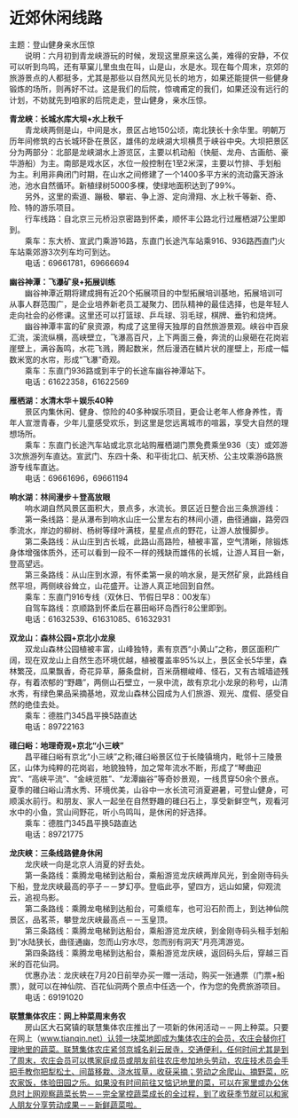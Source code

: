 # 近郊休闲线路  
  
主题：登山健身亲水压惊  
&emsp;&emsp;说明：六月初到青龙峡游玩的时候，发现这里原来这么美，难得的安静，不仅可以听到鸟鸣，还有草窠儿里虫虫在叫，山是山，水是水。现在每个周末，京郊的旅游景点的人都挺多，尤其是那些以自然风光见长的地方，如果还能提供一些健身锻炼的场所，则再好不过。这是我们的后院，惊魂甫定的我们，如果还没有远行的计划，不妨就先到咱家的后院走走，登山健身，亲水压惊。  
  
**青龙峡：长城水库大坝+水上秋千**  
&emsp;&emsp;青龙峡两侧是山，中间是水，景区占地150公顷，南北狭长十余华里。明朝万历年间修筑的古长城环卧在景区，雄伟的龙峡湖大坝横贯于峡谷中央。大坝把景区分为两部分：北部是龙峡湖水上游览区，主要以机动船（快艇、龙舟、古画舫、豪华游船）为主。南部是戏水区，水位一般控制在1至2米深，主要以竹排、手划船为主。利用非典闭门时期，在山水之间修建了一个1400多平方米的流动露天游泳池，池水自然循环。新植绿树5000多棵，使绿地面积达到了99%。  
&emsp;&emsp;另外，这里的索道、蹦极、攀岩、争上游、定向滑翔、水上秋千等新、奇、险、特的游乐项目。  
&emsp;&emsp;行车线路：自北京三元桥沿京密路到怀柔，顺怀丰公路北行过雁栖湖7公里即到。  
&emsp;&emsp;乘车：东大桥、宣武门乘游16路，东直门长途汽车站乘916、936路西直门火车站乘郊游3次列车均可到达。  
&emsp;&emsp;电话：69661781，69666694  
  
**幽谷神潭：飞瀑矿泉+拓展训练**  
&emsp;&emsp;幽谷神潭近期将建成拥有近20个拓展项目的中型拓展培训基地，拓展培训可从事人群范围广，是企业培养新老员工凝聚力、团队精神的最佳选择，也是年轻人走向社会的必修课。这里还可以打篮球、乒乓球、羽毛球，棋牌、垂钓和烧烤。  
&emsp;&emsp;幽谷神潭丰富的矿泉资源，构成了这里得天独厚的自然旅游景观。峡谷中百泉汇流，溪流纵横，高峡壁立，飞瀑高百尺，上下两面三叠，奔流的山泉砸在花岗岩崖壁上，满谷轰鸣，水花飞溅，腾起数米，然后漫洒在鳞片状的崖壁上，形成一幅数米宽的水帘，形成“飞瀑”奇观。  
&emsp;&emsp;乘车：东直门936路或到丰宁的长途车幽谷神潭站下。  
&emsp;&emsp;电话：61622358，61622569  
  
**雁栖湖：水清木华＋娱乐40种**  
&emsp;&emsp;景区内集休闲、健身、惊险的40多种娱乐项目，更会让老年人修身养性，青年人宣泄青春，少年儿童感受欢乐，到这里是您远离城市的喧嚣，享受大自然的理想场所。  
&emsp;&emsp;乘车：东直门长途汽车站或北京北站购雁栖湖门票免费乘坐936（支）或郊游3次旅游列车直达。宣武门、东四十条、和平街北口、航天桥、公主坟乘游6路旅游专线车直达。  
&emsp;&emsp;电话：69661696，69661194  
  
**响水湖：林间漫步＋登高放眼**  
&emsp;&emsp;响水湖自然风景区面积大，景点多，水流长。景区近日整合出三条旅游线：  
&emsp;&emsp;第一条线路：是从瀑布到响水山庄一公里左右的林间小道，曲径通幽，路旁四季流水，岸边的柳树、杨树等绿叶满枝，星星点点的野花，让游人放慢脚步。  
&emsp;&emsp;第二条路线：从山庄到古长城，此路山高路险，植被丰富，空气清晰，除锻炼身体增强体质外，还可以看到一段不一样的残缺而雄伟的长城，让游人耳目一新，登高望远。  
&emsp;&emsp;第三条路线：从山庄到水源，有怀柔第一泉的响水泉，是天然矿泉，此路线自然平坦，两侧峡谷耸立，山花盛开。让游人真正地回到自然。  
&emsp;&emsp;乘车：东直门916专线（双休日、节假日早8：00发车）  
&emsp;&emsp;自驾车路线：京顺路到怀柔后在慕田峪环岛西行8公里即到。  
&emsp;&emsp;电话：61632539、61631085、61632931  
  
**双龙山：森林公园+京北小龙泉**  
&emsp;&emsp;双龙山森林公园植被丰富，山峰独特，素有京西“小黄山”之称，景区面积广阔，现在双龙山上自然生态环境优越，植被覆盖率95%以上，景区全长5华里，森林繁茂，瓜果飘香，奇花异草，藤条盘树，百米荫棚峻峰、怪石，又有古城墙迹残存，有着浓郁的“野趣”，两侧山石壁立，一泉中流，故有京北小龙泉的称号，山清水秀，有绿色果品采摘基地，双龙山森林公园成为人们旅游、观光、度假、感受自然的绝佳去处。  
&emsp;&emsp;乘车：德胜门345昌平换5路直达  
&emsp;&emsp;电话：89722163  
  
**碓臼峪：地理奇观+京北“小三峡”**  
&emsp;&emsp;昌平碓臼峪有京北“小三峡”之称;碓臼峪景区位于长陵镇境内，毗邻十三陵景区，山体为纯粹的花岗岩，地貌独特，加之常年流水不断，形成了“琴曲迎宾”、“高峡平流”、“金峡览胜”、“龙潭幽谷”等奇妙景观，一线贯穿50余个景点。夏季的碓臼峪山清水秀、环境优美，山谷中一水长流可消夏避暑，可登山健身，可顺溪水前行。和朋友、家人一起坐在自然野趣的碓臼石上，享受新鲜空气，观看河水中的小鱼，赏山间野花，听小鸟鸣叫，是休闲的好选择。  
&emsp;&emsp;乘车：德胜门345昌平换5路直达  
&emsp;&emsp;电话：89721775  
  
**龙庆峡：三条线路健身休闲**  
&emsp;&emsp;龙庆峡一向是北京人消夏的好去处。  
&emsp;&emsp;第一条路线：乘腾龙电梯到达船台，乘船游览龙庆峡两岸风光，到金刚寺码头下船，登龙庆峡最高的亭子－－梦幻亭。登临此亭，望四方，远山如黛，仰观流云，追视鸟影。  
&emsp;&emsp;第二条路线：乘腾龙电梯到达船台，可乘缆车，也可沿石阶而上，到达神仙院景区，品茗茶，攀登龙庆峡最高点－－玉皇顶。  
&emsp;&emsp;第三条路线：乘腾龙电梯到达船台，乘船游览龙庆峡，到金刚寺码头租手划船到“水陆狭长，曲径通幽，忽而山穷水尽，忽而别有洞天”月亮湾游览。  
&emsp;&emsp;第四条路线：乘腾龙电梯到达船台，乘船游览龙庆峡，返回码头后，穿越三百米的百花仙洞。  
&emsp;&emsp;优惠办法：龙庆峡在7月20日前举办买一赠一活动，购买一张通票（门票+船票），就可以在神仙院、百花仙洞两个景点中任选一个，作为您的免费旅游项目。  
&emsp;&emsp;电话：69191020  
  
**联慧集体农庄：网上种菜周末务农**  
&emsp;&emsp;房山区大石窝镇的联慧集体农庄推出了一项新的休闲活动－－网上种菜。只要在网上（www.tianqin.net）认领一块菜地即成为集体农庄的会员，农庄会替你打理地里的蔬菜。联慧集体农庄紧邻京城名刹云居寺，交通便利，任何时间尤其是到了周末，农庄会员可以携家庭成员或朋友前往农庄参加地头劳动，农庄技术员会手把手教你把犁松土、间苗移栽、浇水拔草，收获采摘；劳动之余爬山、摘野菜，吃农家饭，体验田园之乐。如果没有时间前往又惦记地里的菜，可以在家里或办公休息时上网观察蔬菜长势－－完全掌控蔬菜成长的全过程，到了收获季节就可以和家人朋友分享劳动成果－－新鲜蔬菜啦。